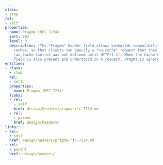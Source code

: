 ```yaml
---
class:
- stop
rel:
- self
properties:
  name: Pragma (RFC 7234)
  sort: 583
  level: 3
  description: 'The "Pragma" header field allows backwards compatibility with HTTP/1.0
    caches, so that clients can specify a "no-cache" request that they will understand
    (as Cache-Control was not defined until HTTP/1.1). When the Cache-Control header
    field is also present and understood in a request, Pragma is ignored. '
entities:
- class:
  - stop
  rel:
  - self
  properties:
    name: Pragma (RFC 7234)
  links:
  - rel:
    - self
    href: design/headers/pragma-rfc-7234.md
  - rel:
    - parent
    href: design/headers/
links:
- rel:
  - self
  href: design/headers/pragma-rfc-7234.md
- rel:
  - parent
  href: design/headers/
...
```

